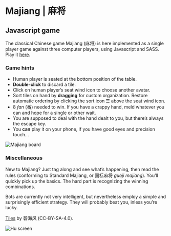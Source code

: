 # Majiang | 麻将

## Javascript game

The classical Chinese game Majiang (麻将) is here implemented as a single player game against three computer players, using Javascript and SASS. Play it [here](https://dougherty-dev.github.io/Majiang/).

### Game hints

- Human player is seated at the bottom position of the table.
- **Double-click** to discard a tile.
- Click on human player’s seat wind icon to choose another avatar.
- Sort tiles on hand by **dragging** for custom organization. Restore automatic ordering by clicking the sort icon ☰ above the seat wind icon.
- 8 *fan* (番) needed to win. If you have a crappy hand, meld whatever you can and hope for a single or other wait.
- You are supposed to deal with the hand dealt to you, but there’s always the escape key.
- You **can** play it on your phone, if you have good eyes and precision touch…

![Majiang board](https://raw.githubusercontent.com/dougherty-dev/Majiang/refs/heads/main/readme/majiang.avif)

### Miscellaneous

New to Majiang? Just tag along and see what’s happening, then read the rules (conforming to Standard Majiang, or 国标麻将 *guoji majiang*). You’ll quickly pick up the basics. The hard part is recognizing the winning combinations.

Bots are currently not very intelligent, but nevertheless employ a simple and surprisingly efficient strategy. They will probably beat you, inless you’re lucky.

[Tiles](https://commons.wikimedia.org/wiki/Category:SVG_Planar_illustrations_of_Mahjong_tiles) by 碧海风 (CC-BY-SA-4.0).

![Hu screen](https://raw.githubusercontent.com/dougherty-dev/Majiang/refs/heads/main/readme/hu.avif)
